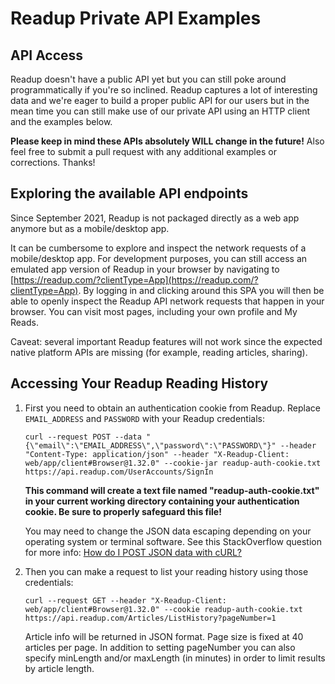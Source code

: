 # Readup Private API Examples
## API Access
Readup doesn't have a public API yet but you can still poke around programmatically if you're so inclined. Readup captures a lot of interesting data and we're eager to build a proper public API for our users but in the mean time you can still make use of our private API using an HTTP client and the examples below.

**Please keep in mind these APIs absolutely WILL change in the future!** Also feel free to submit a pull request with any additional examples or corrections. Thanks!

## Exploring the available API endpoints

Since September 2021, Readup is not packaged directly as a web app anymore but as a mobile/desktop app. 

It can be cumbersome to explore and inspect the network requests of a mobile/desktop app. For development purposes, you can still access an emulated app version of Readup in your browser by navigating to [https://readup.com/?clientType=App](https://readup.com/?clientType=App). By logging in and clicking around this SPA you will then be able to openly inspect the Readup API network requests that happen in your browser. You can visit most pages, including your own profile and My Reads.

Caveat: several important Readup features will not work since the expected native platform APIs are missing (for example, reading articles, sharing).

## Accessing Your Readup Reading History
1. First you need to obtain an authentication cookie from Readup. Replace `EMAIL_ADDRESS` and `PASSWORD` with your Readup credentials:

    ```curl --request POST --data "{\"email\":\"EMAIL_ADDRESS\",\"password\":\"PASSWORD\"}" --header "Content-Type: application/json" --header "X-Readup-Client: web/app/client#Browser@1.32.0" --cookie-jar readup-auth-cookie.txt https://api.readup.com/UserAccounts/SignIn```

	 **This command will create a text file named "readup-auth-cookie.txt" in your current working directory containing your authentication cookie. Be sure to properly safeguard this file!**

	 You may need to change the JSON data escaping depending on your operating system or terminal software. See this StackOverflow question for more info: [How do I POST JSON data with cURL?](https://stackoverflow.com/questions/7172784/how-do-i-post-json-data-with-curl)

2. Then you can make a request to list your reading history using those credentials:

    ```curl --request GET --header "X-Readup-Client: web/app/client#Browser@1.32.0" --cookie readup-auth-cookie.txt https://api.readup.com/Articles/ListHistory?pageNumber=1```

    Article info will be returned in JSON format. Page size is fixed at 40 articles per page. In addition to setting pageNumber you can also specify minLength and/or maxLength (in minutes) in order to limit results by article length.